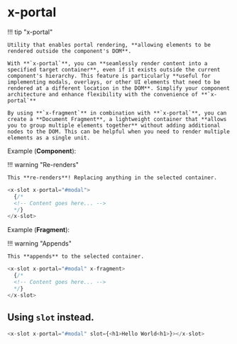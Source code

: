 # **x-portal**

!!! tip "x-portal"

    Utility that enables portal rendering, **allowing elements to be rendered outside the component's DOM**.

    With **`x-portal`**, you can **seamlessly render content into a specified target container**, even if it exists outside the current component's hierarchy. This feature is particularly **useful for implementing modals, overlays, or other UI elements that need to be rendered at a different location in the DOM**. Simplify your component architecture and enhance flexibility with the convenience of **`x-portal`**

    By using **`x-fragment`** in combination with **`x-portal`**, you can create a **Document Fragment**, a lightweight container that **allows you to group multiple elements together** without adding additional nodes to the DOM. This can be helpful when you need to render multiple elements as a single unit.

Example (**Component**):

!!! warning "Re-renders"

    This **re-renders**! Replacing anything in the selected container.

```js
<x-slot x-portal="#modal">
  {/*
  <!-- Content goes here... -->
  */}
</x-slot>
```

Example (**Fragment**):

!!! warning "Appends"

    This **appends** to the selected container.

```js
<x-slot x-portal="#modal" x-fragment>
  {/*
  <!-- Content goes here... -->
  */}
</x-slot>
```

## Using `slot` instead.

```js
<x-slot x-portal="#modal" slot={<h1>Hello World<h1>}></x-slot>
```
